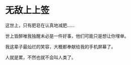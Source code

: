 # 无敌上上签

这世上，只有肥皂在认真地减肥…… 

世上皆醉唯我独醒未必是一件好事，他们可能只是想让你埋单。 

我这辈子最灿烂的笑容，大概都奉献给我的手机屏幕了。 

人就是累，不然也就不会叫人类了。